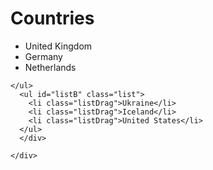 <!-- # assignment -->


<!DOCTYPE html>
<html>
<head>
  <title>Assignment Julia</title>
  <link rel="stylesheet" type="text/css" href="styles.css">
 
</head>
<body>
  <div class="container">
    <h1>Countries</h1>
    <div class="lists-container">
      <ul id="listA" class="list">
        <li class="listDrag">United Kingdom</li>
        <li class="listDrag">Germany</li>
        <li class="listDrag">Netherlands</li>
      </ul>

    </ul>
      <ul id="listB" class="list">
        <li class="listDrag">Ukraine</li>
        <li class="listDrag">Iceland</li>
        <li class="listDrag">United States</li>
      </ul>
      </div>

    </div>



  <script src="https://code.jquery.com/jquery-3.6.0.min.js"></script>
  <script src="https://code.jquery.com/ui/1.13.2/jquery-ui.js"></script>
  <script src="array.js"></script>

  
</body>
</html>

